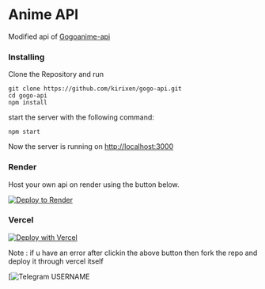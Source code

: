 # Anime API

Modified api of [Gogoanime-api](https://github.com/riimuru/gogoanime-api)

### Installing

Clone the Repository and run


```
git clone https://github.com/kirixen/gogo-api.git
cd gogo-api
npm install 
```
start the server with the following command:
```
npm start
```

Now the server is running on <a href="http://localhost:3000">http://localhost:3000</a>

### Render
Host your own api on render using the button below.

[![Deploy to Render](https://render.com/images/deploy-to-render-button.svg)](https://render.com/deploy?repo=https://github.com/Kirixen/gogo-api)

### Vercel

[![Deploy with Vercel](https://vercel.com/button)](https://vercel.com/new/clone?repository-url=https%3A%2F%2Fgithub.com%2Fkirixen%gogo-api)

Note : if u have an error after clickin the above button then fork the repo and deploy it through vercel itself

[![Telegram USERNAME](https://t.me/AKSHAY_OWNS)

